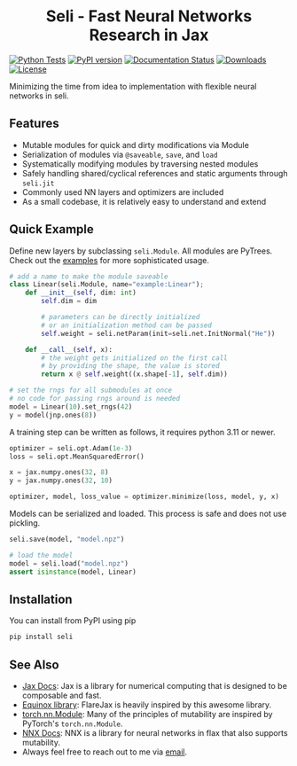 <h1 align="center">
    Seli - Fast Neural Networks Research in Jax
</h1>

[![Python Tests](https://github.com/pwolle/seli/actions/workflows/pytest.yml/badge.svg)](https://github.com/pwolle/seli/actions/workflows/pytest.yml)
[![PyPI version](https://img.shields.io/pypi/v/seli.svg)](https://pypi.org/project/seli/)
[![Documentation Status](https://readthedocs.org/projects/seli/badge/?version=latest)](https://seli.readthedocs.io/en/latest/?badge=latest)
[![Downloads](https://pepy.tech/badge/seli/month)](https://pepy.tech/project/seli)
[![License](https://img.shields.io/badge/License-MIT-yellow.svg)](https://opensource.org/licenses/MIT)


Minimizing the time from idea to implementation with flexible neural networks in seli.


## Features
- Mutable modules for quick and dirty modifications via Module
- Serialization of modules via `@saveable`, `save`, and `load`
- Systematically modifying modules by traversing nested modules
- Safely handling shared/cyclical references and static arguments through `seli.jit`
- Commonly used NN layers and optimizers are included
- As a small codebase, it is relatively easy to understand and extend


## Quick Example

Define new layers by subclassing `seli.Module`. All modules are PyTrees.
Check out the [examples](examples) for more sophisticated usage.

``` python
# add a name to make the module saveable
class Linear(seli.Module, name="example:Linear");
    def __init__(self, dim: int)
        self.dim = dim

        # parameters can be directly initialized
        # or an initialization method can be passed
        self.weight = seli.netParam(init=seli.net.InitNormal("He"))

    def __call__(self, x):
        # the weight gets initialized on the first call
        # by providing the shape, the value is stored
        return x @ self.weight((x.shape[-1], self.dim))

# set the rngs for all submodules at once
# no code for passing rngs around is needed
model = Linear(10).set_rngs(42)
y = model(jnp.ones(8))
```

A training step can be written as follows, it requires python 3.11 or newer.

``` python
optimizer = seli.opt.Adam(1e-3)
loss = seli.opt.MeanSquaredError()

x = jax.numpy.ones(32, 8)
y = jax.numpy.ones(32, 10)

optimizer, model, loss_value = optimizer.minimize(loss, model, y, x)
```

Models can be serialized and loaded. This process is safe and does not use pickling.

``` python
seli.save(model, "model.npz")

# load the model
model = seli.load("model.npz")
assert isinstance(model, Linear)
```

## Installation

You can install from PyPI using pip

```bash
pip install seli
```

## See Also
- [Jax Docs](https://jax.readthedocs.io/en/latest/): Jax is a library for numerical computing that is designed to be composable and fast.
- [Equinox library](https://github.com/patrick-kidger/equinox): FlareJax is heavily inspired by this awesome library.
- [torch.nn.Module](https://pytorch.org/docs/stable/generated/torch.nn.Module.html): Many of the principles of mutability are inspired by PyTorch's `torch.nn.Module`.
- [NNX Docs](https://flax.readthedocs.io/en/v0.8.3/experimental/nnx/index.html/): NNX is a library for neural networks in flax that also supports mutability.
- Always feel free to reach out to me via [email](mailto:paul.wollenhaupt@gmail.com).
